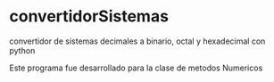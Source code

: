 # convertidorSistemas
convertidor de sistemas decimales a binario, octal y hexadecimal con python 

Este programa fue desarrollado para la clase de metodos Numericos
